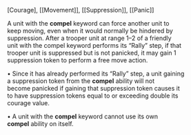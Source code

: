 [Courage], [[Movement]], [[Suppression]], [[Panic]]

A unit with the **compel** keyword can force another unit to  
keep moving, even when it would normally be hindered by  
suppression. After a trooper unit at range 1–2 of a friendly  
unit with the compel keyword performs its “Rally” step, if that  
trooper unit is suppressed but is not panicked, it may gain 1  
suppression token to perform a free move action.  


• Since it has already performed its “Rally” step, a unit gaining  
a suppression token from the **compel** ability will not  
become panicked if gaining that suppression token causes it  
to have suppression tokens equal to or exceeding double its  
courage value.  


• A unit with the **compel** keyword cannot use its own  
**compel** ability on itself.